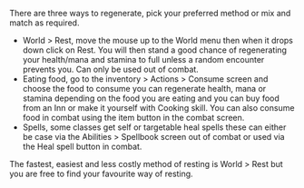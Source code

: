 There are three ways to regenerate, pick your preferred method or mix and match as required.

*   World > Rest, move the mouse up to the World menu then when it drops down click on Rest. You will then stand a good chance of regenerating your health/mana and stamina to full unless a random encounter prevents you. Can only be used out of combat.
*   Eating food, go to the inventory > Actions > Consume screen and choose the food to consume you can regenerate health, mana or stamina depending on the food you are eating and you can buy food from an Inn or make it yourself with Cooking skill. You can also consume food in combat using the item button in the combat screen.
*   Spells, some classes get self or targetable heal spells these can either be case via the Abilities > Spellbook screen out of combat or used via the Heal spell button in combat.

The fastest, easiest and less costly method of resting is World > Rest but you are free to find your favourite way of resting.